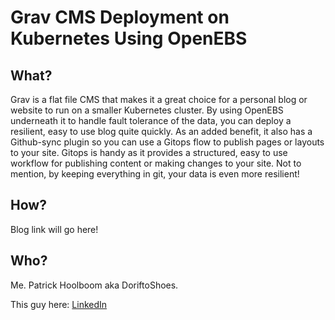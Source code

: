 # Grav CMS Deployment on Kubernetes Using OpenEBS

## What?
Grav is a flat file CMS that makes it a great choice for a personal blog or website to run on a smaller Kubernetes cluster.  By using OpenEBS underneath it to handle fault tolerance of the data, you can deploy a resilient, easy to use blog quite quickly.  As an added benefit, it also has a Github-sync plugin so you can use a Gitops flow to publish pages or layouts to your site.  Gitops is handy as it provides a structured, easy to use workflow for publishing content or making changes to your site.  Not to mention, by keeping everything in git, your data is even more resilient!

## How?
Blog link will go here!

## Who?
Me.  Patrick Hoolboom aka DoriftoShoes.

This guy here:
[LinkedIn](https://www.linkedin.com/in/pwhoolboom/)